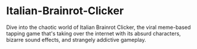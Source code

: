 # Italian-Brainrot-Clicker
Dive into the chaotic world of Italian Brainrot Clicker, the viral meme-based tapping game that's taking over the internet with its absurd characters, bizarre sound effects, and strangely addictive gameplay.
